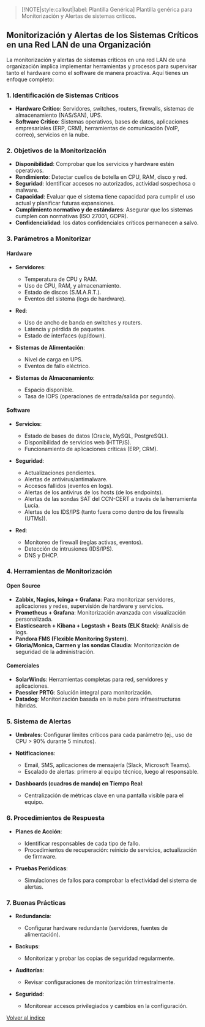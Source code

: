 > [!NOTE|style:callout|label: Plantilla Genérica]
> Plantilla genérica para Monitorización y Alertas de sistemas críticos.

## Monitorización y Alertas de los Sistemas Críticos en una Red LAN de una Organización

La monitorización y alertas de sistemas críticos en una red LAN de una organización implica implementar herramientas y procesos para supervisar tanto el hardware como el software de manera proactiva. Aquí tienes un enfoque completo:

### 1. Identificación de Sistemas Críticos

- **Hardware Crítico**: Servidores, switches, routers, firewalls, sistemas de almacenamiento (NAS/SAN), UPS.
- **Software Crítico**: Sistemas operativos, bases de datos, aplicaciones empresariales (ERP, CRM), herramientas de comunicación (VoIP, correo), servicios en la nube.

### 2. Objetivos de la Monitorización

- **Disponibilidad**: Comprobar que los servicios y hardware estén operativos.
- **Rendimiento**: Detectar cuellos de botella en CPU, RAM, disco y red.
- **Seguridad**: Identificar accesos no autorizados, actividad sospechosa o malware.
- **Capacidad**: Evaluar que el sistema tiene capacidad para cumplir el uso actual y planificar futuras expansiones.
- **Cumplimiento normativo y de estándares**: Asegurar que los sistemas cumplen con normativas (ISO 27001, GDPR).
- **Confidencialidad**: los datos confidenciales críticos permanecen a salvo.

### 3. Parámetros a Monitorizar

#### Hardware

- **Servidores**:
  - Temperatura de CPU y RAM.
  - Uso de CPU, RAM, y almacenamiento.
  - Estado de discos (S.M.A.R.T.).
  - Eventos del sistema (logs de hardware).

- **Red**:
  - Uso de ancho de banda en switches y routers.
  - Latencia y pérdida de paquetes.
  - Estado de interfaces (up/down).

- **Sistemas de Alimentación**:
  - Nivel de carga en UPS.
  - Eventos de fallo eléctrico.

- **Sistemas de Almacenamiento**:
  - Espacio disponible.
  - Tasa de IOPS (operaciones de entrada/salida por segundo).

#### Software

- **Servicios**:
  - Estado de bases de datos (Oracle, MySQL, PostgreSQL).
  - Disponibilidad de servicios web (HTTP/S).
  - Funcionamiento de aplicaciones críticas (ERP, CRM).

- **Seguridad**:
  - Actualizaciones pendientes.
  - Alertas de antivirus/antimalware.
  - Accesos fallidos (eventos en logs).
  - Alertas de los antivirus de los hosts (de los endpoints).
  - Alertas de las sondas SAT del CCN-CERT a través de la herramienta Lucía.
  - Alertas de los IDS/IPS (tanto fuera como dentro de los firewalls (UTMs)).

- **Red**:
  - Monitoreo de firewall (reglas activas, eventos).
  - Detección de intrusiones (IDS/IPS).
  - DNS y DHCP.

### 4. Herramientas de Monitorización

#### Open Source
- **Zabbix, Nagios, Icinga + Grafana**: Para monitorizar servidores, aplicaciones y redes, supervisión de hardware y servicios.
- **Prometheus + Grafana**: Monitorización avanzada con visualización personalizada.
- **Elasticsearch + Kibana + Logstash + Beats (ELK Stack)**: Análisis de logs.
- **Pandora FMS (Flexible Monitoring System)**.
- **Gloria/Monica, Carmen y las sondas Claudia**: Monitorización de seguridad de la administración.

#### Comerciales
- **SolarWinds**: Herramientas completas para red, servidores y aplicaciones.
- **Paessler PRTG**: Solución integral para monitorización.
- **Datadog**: Monitorización basada en la nube para infraestructuras híbridas.

### 5. Sistema de Alertas

- **Umbrales**: Configurar límites críticos para cada parámetro (ej., uso de CPU > 90% durante 5 minutos).

- **Notificaciones**:
  - Email, SMS, aplicaciones de mensajería (Slack, Microsoft Teams).
  - Escalado de alertas: primero al equipo técnico, luego al responsable.

- **Dashboards (cuadros de mando) en Tiempo Real**:
  - Centralización de métricas clave en una pantalla visible para el equipo.

### 6. Procedimientos de Respuesta

- **Planes de Acción**:
  - Identificar responsables de cada tipo de fallo.
  - Procedimientos de recuperación: reinicio de servicios, actualización de firmware.

- **Pruebas Periódicas**:
  - Simulaciones de fallos para comprobar la efectividad del sistema de alertas.

### 7. Buenas Prácticas

- **Redundancia**:
  - Configurar hardware redundante (servidores, fuentes de alimentación).

- **Backups**:
  - Monitorizar y probar las copias de seguridad regularmente.

- **Auditorías**:
  - Revisar configuraciones de monitorización trimestralmente.

- **Seguridad**:
  - Monitorear accesos privilegiados y cambios en la configuración.

<a href="https://pmoreno-rodriguez.github.io/opos_gsi/#/plantillas/indice.md">Volver al índice</a>
